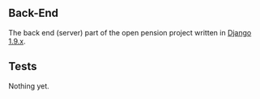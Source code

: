 ## Back-End
The back end (server) part of the open pension project written in [Django 1.9.x](https://www.djangoproject.com/).

## Tests
Nothing yet.
